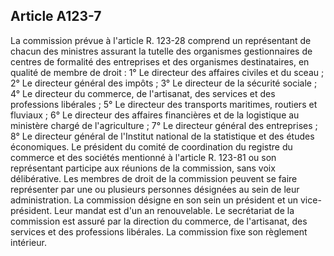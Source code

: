 Article A123-7
----
La commission prévue à l'article R. 123-28 comprend un représentant de chacun
des ministres assurant la tutelle des organismes gestionnaires de centres de
formalité des entreprises et des organismes destinataires, en qualité de membre
de droit : 1° Le directeur des affaires civiles et du sceau ; 2° Le directeur
général des impôts ; 3° Le directeur de la sécurité sociale ; 4° Le directeur du
commerce, de l'artisanat, des services et des professions libérales ; 5° Le
directeur des transports maritimes, routiers et fluviaux ; 6° Le directeur des
affaires financières et de la logistique au ministère chargé de l'agriculture ;
7° Le directeur général des entreprises ; 8° Le directeur général de l'Institut
national de la statistique et des études économiques. Le président du comité de
coordination du registre du commerce et des sociétés mentionné à l'article R.
123-81 ou son représentant participe aux réunions de la commission, sans voix
délibérative. Les membres de droit de la commission peuvent se faire représenter
par une ou plusieurs personnes désignées au sein de leur administration. La
commission désigne en son sein un président et un vice-président. Leur mandat
est d'un an renouvelable. Le secrétariat de la commission est assuré par la
direction du commerce, de l'artisanat, des services et des professions
libérales. La commission fixe son règlement intérieur.
